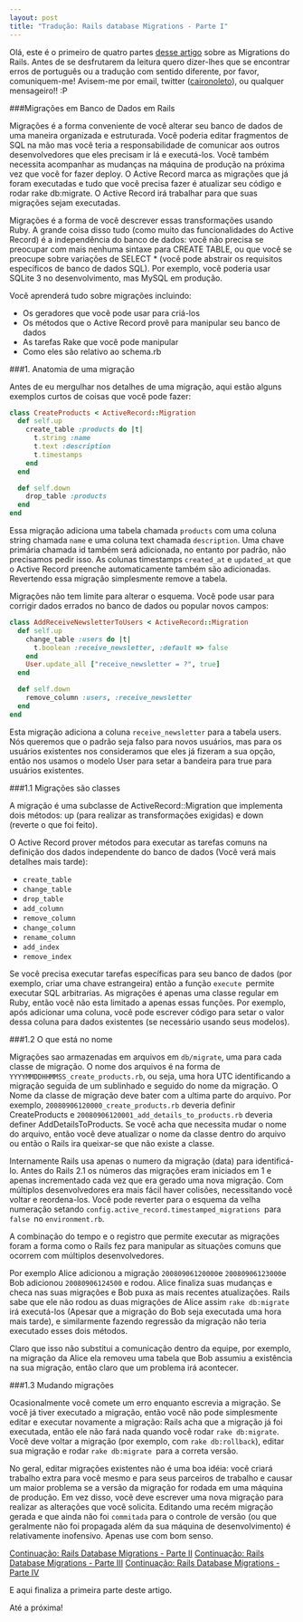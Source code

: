 ```yaml
---
layout: post
title: "Tradução: Rails database Migrations - Parte I"
---
```


Olá, este é o primeiro de quatro partes [desse artigo](http://guide.rails.info/migrations.html) sobre as Migrations do Rails. Antes de se desfrutarem da leitura quero dizer-lhes que se encontrar erros de português ou a tradução com sentido diferente, por favor, comuniquem-me! Avisem-me por email, twitter ([caironoleto](http://twitter.com/caironoleto)), ou qualquer mensageiro!! :P

###Migrações em Banco de Dados em Rails

Migrações é a forma conveniente de você alterar seu banco de dados de uma maneira organizada e estruturada. Você poderia editar fragmentos de SQL na mão mas você teria a responsabilidade de comunicar aos outros desenvolvedores que eles precisam ir lá e executá-los. Você também necessita acompanhar as mudanças na máquina de produção na próxima vez que você for fazer deploy. O Active Record marca as migrações que já foram executadas e tudo que você precisa fazer é atualizar seu código e rodar rake db:migrate. O Active Record irá trabalhar para que suas migrações sejam executadas.

Migrações é a forma de você descrever essas transformações usando Ruby. A grande coisa disso tudo (como muito das funcionalidades do Active Record) é a independência do banco de dados: você não precisa se preocupar com mais nenhuma sintaxe para CREATE TABLE, ou que você se preocupe sobre variações de SELECT * (você pode abstrair os requisitos específicos de banco de dados SQL). Por exemplo, você poderia usar SQLite 3 no desenvolvimento, mas MySQL em produção.

Você aprenderá tudo sobre migrações incluindo:

 * Os geradores que você pode usar para criá-los
 * Os métodos que o Active Record provê para manipular seu banco de dados
 * As tarefas Rake que você pode manipular
 * Como eles são relativo ao schema.rb

###1. Anatomia de uma migração

Antes de eu mergulhar nos detalhes de uma migração, aqui estão alguns exemplos curtos de coisas que você pode fazer:

```ruby
class CreateProducts < ActiveRecord::Migration
  def self.up
    create_table :products do |t|
      t.string :name
      t.text :description
      t.timestamps
    end
  end

  def self.down
    drop_table :products
  end
end
```

Essa migração adiciona uma tabela chamada `products` com uma coluna string chamada `name` e uma coluna text chamada `description`. Uma chave primária chamada id também será adicionada, no entanto por padrão, não precisamos pedir isso. As colunas timestamps `created_at` e `updated_at` que o Active Record preenche automaticamente também são adicionadas. Revertendo essa migração simplesmente remove a tabela.

Migrações não tem limite para alterar o esquema. Você pode usar para corrigir dados errados no banco de dados ou popular novos campos:

```ruby
class AddReceiveNewsletterToUsers < ActiveRecord::Migration
  def self.up
    change_table :users do |t|
      t.boolean :receive_newsletter, :default => false
    end
    User.update_all ["receive_newsletter = ?", true]
  end

  def self.down
    remove_column :users, :receive_newsletter
  end
end
```

Esta migração adiciona a coluna `receive_newsletter` para a tabela users. Nós queremos que o padrão seja falso para novos usuários, mas para os usuários existentes nos consideramos que eles já fizeram a sua opção, então nos usamos o modelo User para setar a bandeira para true para usuários existentes.

###1.1 Migrações são classes

A migração é uma subclasse de ActiveRecord::Migration que implementa dois métodos: up (para realizar as transformações exigidas) e down (reverte o que foi feito).

O Active Record prover métodos para executar as tarefas comuns na definição dos dados independente do banco de dados (Você verá mais detalhes mais tarde):

 * `create_table`
 * `change_table`
 * `drop_table`
 * `add_column`
 * `remove_column`
 * `change_column`
 * `rename_column`
 * `add_index`
 * `remove_index`

Se você precisa executar tarefas específicas para seu banco de dados (por exemplo, criar uma chave estrangeira) então a função `execute `permite executar SQL arbitrarias. As migrações é apenas uma classe regular em Ruby, então você não esta limitado a apenas essas funções. Por exemplo, após adicionar uma coluna, você pode escrever código para setar o valor dessa coluna para dados existentes (se necessário usando seus modelos).

###1.2 O que está no nome

Migrações sao armazenadas em arquivos em `db/migrate`, uma para cada classe de migração. O nome dos arquivos é na forma de `YYYYMMDDHHMMSS_create_products.rb`, ou seja, uma hora UTC identificando a migração seguida de um sublinhado e seguido do nome da migração. O Nome da classe de migração deve bater com a ultima parte do arquivo. Por exemplo, `20080906120000_create_products.rb` deveria definir CreateProducts e `20080906120001_add_details_to_products.rb` deveria definer AddDetailsToProducts. Se você acha que necessita mudar o nome do arquivo, então você deve atualizar o nome da classe dentro do arquivo ou então o Rails ira queixar-se que não existe a classe.

Internamente Rails usa apenas o numero da migração (data) para identificá-lo. Antes do Rails 2.1 os números das migrações eram iniciados em 1 e apenas incrementado cada vez que era gerado uma nova migração. Com múltiplos desenvolvedores era mais fácil haver colisões, necessitando você voltar e reordena-los. Você pode reverter para o esquema da velha numeração setando `config.active_record.timestamped_migrations `para `false `no `environment.rb`.

A combinação do tempo e o registro que permite executar as migrações foram a forma como o Rails fez para manipular as situações comuns que ocorrem com múltiplos desenvolvedores.

Por exemplo Alice adicionou a migração `20080906120000`e `20080906123000`e Bob adicionou `20080906124500` e rodou. Alice finaliza suas mudanças e checa nas suas migrações e Bob puxa as mais recentes atualizações. Rails sabe que ele não rodou as duas migrações de Alice assim `rake db:migrate` irá executá-los (Apesar que a migração do Bob seja executada uma hora mais tarde), e similarmente fazendo regressão da migração não teria executado esses dois métodos.

Claro que isso não substitui a comunicação dentro da equipe, por exemplo, na migração da Alice ela removeu uma tabela que Bob assumiu a existência na sua migração, então claro que um problema irá acontecer.

###1.3 Mudando migrações

Ocasionalmente você comete um erro enquanto escrevia a migração. Se você já tiver executado a migração, então você não pode simplesmente editar e executar novamente a migração: Rails acha que a migração já foi executada, então ele não fará nada quando você rodar `rake db:migrate`. Você deve voltar a migração (por exemplo, com `rake db:rollback`), editar sua migração e rodar `rake db:migrate `para a correta versão.

No geral, editar migrações existentes não é uma boa idéia: você criará trabalho extra para você mesmo e para seus parceiros de trabalho e causar um maior problema se a versão da migração for rodada em uma máquina de produção. Em vez disso, você deve escrever uma nova migração para realizar as alterações que você solicita. Editando uma recém migração gerada e que ainda não foi `commitada` para o controle de versão (ou que geralmente não foi propagada além da sua máquina de desenvolvimento) é relativamente inofensivo. Apenas use com bom senso.

[Continuação: Rails Database Migrations - Parte II](2008/10/20/traducao--rails-database-migrations---parte-ii)
[Continuação: Rails Database Migrations - Parte III](2008/11/04/traducao--rails-database-migrations---parte-ii)
[Continuação: Rails Database Migrations - Parte IV](2008/10/20/traducao--rails-database-migrations---parte-iv)

E aqui finaliza a primeira parte deste artigo.

Até a próxima!
